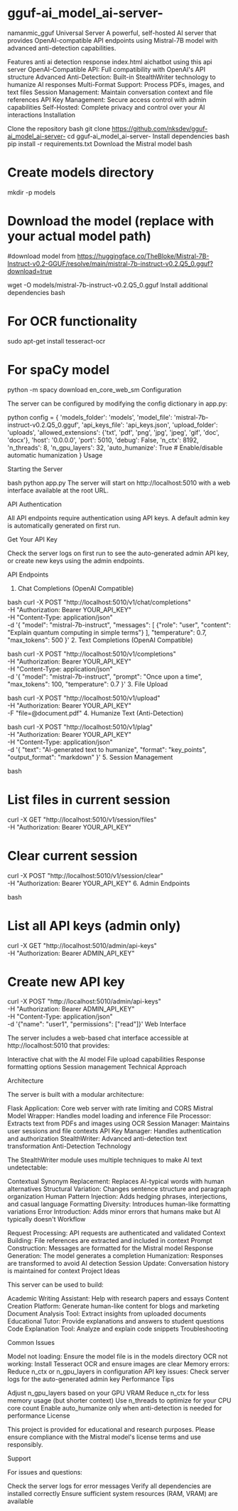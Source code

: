 # gguf-ai_model_ai-server-

namanmic_gguf Universal Server
A powerful, self-hosted AI server that provides OpenAI-compatible API endpoints using Mistral-7B model with advanced anti-detection capabilities.

Features
anti ai detection response
index.html aichatbot using this api server
OpenAI-Compatible API: Full compatibility with OpenAI's API structure
Advanced Anti-Detection: Built-in StealthWriter technology to humanize AI responses
Multi-Format Support: Process PDFs, images, and text files
Session Management: Maintain conversation context and file references
API Key Management: Secure access control with admin capabilities
Self-Hosted: Complete privacy and control over your AI interactions
Installation

Clone the repository
bash
git clone https://github.com/nksdev/gguf-ai_model_ai-server-
cd gguf-ai_model_ai-server-
Install dependencies
bash
pip install -r requirements.txt
Download the Mistral model
bash
# Create models directory
mkdir -p models

# Download the model (replace with your actual model path)

#download model from https://huggingface.co/TheBloke/Mistral-7B-Instruct-v0.2-GGUF/resolve/main/mistral-7b-instruct-v0.2.Q5_0.gguf?download=true

wget -O models/mistral-7b-instruct-v0.2.Q5_0.gguf <model-download-url>
Install additional dependencies
bash
# For OCR functionality
sudo apt-get install tesseract-ocr

# For spaCy model
python -m spacy download en_core_web_sm
Configuration

The server can be configured by modifying the config dictionary in app.py:

python
config = {
    'models_folder': 'models',
    'model_file': 'mistral-7b-instruct-v0.2.Q5_0.gguf',
    'api_keys_file': 'api_keys.json',
    'upload_folder': 'uploads',
    'allowed_extensions': {'txt', 'pdf', 'png', 'jpg', 'jpeg', 'gif', 'doc', 'docx'},
    'host': '0.0.0.0',
    'port': 5010,
    'debug': False,
    'n_ctx': 8192,
    'n_threads': 8,
    'n_gpu_layers': 32,
    'auto_humanize': True  # Enable/disable automatic humanization
}
Usage

Starting the Server

bash
python app.py
The server will start on http://localhost:5010 with a web interface available at the root URL.

API Authentication

All API endpoints require authentication using API keys. A default admin key is automatically generated on first run.

Get Your API Key

Check the server logs on first run to see the auto-generated admin API key, or create new keys using the admin endpoints.

API Endpoints

1. Chat Completions (OpenAI Compatible)

bash
curl -X POST "http://localhost:5010/v1/chat/completions" \
  -H "Authorization: Bearer YOUR_API_KEY" \
  -H "Content-Type: application/json" \
  -d '{
    "model": "mistral-7b-instruct",
    "messages": [
      {"role": "user", "content": "Explain quantum computing in simple terms"}
    ],
    "temperature": 0.7,
    "max_tokens": 500
  }'
2. Text Completions (OpenAI Compatible)

bash
curl -X POST "http://localhost:5010/v1/completions" \
  -H "Authorization: Bearer YOUR_API_KEY" \
  -H "Content-Type: application/json" \
  -d '{
    "model": "mistral-7b-instruct",
    "prompt": "Once upon a time",
    "max_tokens": 100,
    "temperature": 0.7
  }'
3. File Upload

bash
curl -X POST "http://localhost:5010/v1/upload" \
  -H "Authorization: Bearer YOUR_API_KEY" \
  -F "file=@document.pdf"
4. Humanize Text (Anti-Detection)

bash
curl -X POST "http://localhost:5010/v1/plag" \
  -H "Authorization: Bearer YOUR_API_KEY" \
  -H "Content-Type: application/json" \
  -d '{
    "text": "AI-generated text to humanize",
    "format": "key_points",
    "output_format": "markdown"
  }'
5. Session Management

bash
# List files in current session
curl -X GET "http://localhost:5010/v1/session/files" \
  -H "Authorization: Bearer YOUR_API_KEY"

# Clear current session
curl -X POST "http://localhost:5010/v1/session/clear" \
  -H "Authorization: Bearer YOUR_API_KEY"
6. Admin Endpoints

bash
# List all API keys (admin only)
curl -X GET "http://localhost:5010/admin/api-keys" \
  -H "Authorization: Bearer ADMIN_API_KEY"

# Create new API key
curl -X POST "http://localhost:5010/admin/api-keys" \
  -H "Authorization: Bearer ADMIN_API_KEY" \
  -H "Content-Type: application/json" \
  -d '{"name": "user1", "permissions": ["read"]}'
Web Interface

The server includes a web-based chat interface accessible at http://localhost:5010 that provides:

Interactive chat with the AI model
File upload capabilities
Response formatting options
Session management
Technical Approach

Architecture

The server is built with a modular architecture:

Flask Application: Core web server with rate limiting and CORS
Mistral Model Wrapper: Handles model loading and inference
File Processor: Extracts text from PDFs and images using OCR
Session Manager: Maintains user sessions and file contexts
API Key Manager: Handles authentication and authorization
StealthWriter: Advanced anti-detection text transformation
Anti-Detection Technology

The StealthWriter module uses multiple techniques to make AI text undetectable:

Contextual Synonym Replacement: Replaces AI-typical words with human alternatives
Structural Variation: Changes sentence structure and paragraph organization
Human Pattern Injection: Adds hedging phrases, interjections, and casual language
Formatting Diversity: Introduces human-like formatting variations
Error Introduction: Adds minor errors that humans make but AI typically doesn't
Workflow

Request Processing: API requests are authenticated and validated
Context Building: File references are extracted and included in context
Prompt Construction: Messages are formatted for the Mistral model
Response Generation: The model generates a completion
Humanization: Responses are transformed to avoid AI detection
Session Update: Conversation history is maintained for context
Project Ideas

This server can be used to build:

Academic Writing Assistant: Help with research papers and essays
Content Creation Platform: Generate human-like content for blogs and marketing
Document Analysis Tool: Extract insights from uploaded documents
Educational Tutor: Provide explanations and answers to student questions
Code Explanation Tool: Analyze and explain code snippets
Troubleshooting

Common Issues

Model not loading: Ensure the model file is in the models directory
OCR not working: Install Tesseract OCR and ensure images are clear
Memory errors: Reduce n_ctx or n_gpu_layers in configuration
API key issues: Check server logs for the auto-generated admin key
Performance Tips

Adjust n_gpu_layers based on your GPU VRAM
Reduce n_ctx for less memory usage (but shorter context)
Use n_threads to optimize for your CPU core count
Enable auto_humanize only when anti-detection is needed for performance
License

This project is provided for educational and research purposes. Please ensure compliance with the Mistral model's license terms and use responsibly.

Support

For issues and questions:

Check the server logs for error messages
Verify all dependencies are installed correctly
Ensure sufficient system resources (RAM, VRAM) are available
